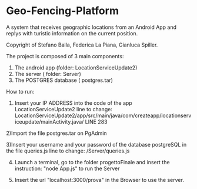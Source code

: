 # Geo-Fencing-Platform
A system that receives geographic locations from an Android App and replys with turistic information on the current position.

Copyright of  Stefano Balla, Federica La Piana, Gianluca Spiller.


The project is composed of 3 main components:
1. The android app (folder: LocationServiceUpdate2)
2. The server ( folder: Server)
3. The POSTGRES database ( postgres.tar)

How to run:

1) Insert your IP ADDRESS into the code of the app LocationServiceUpdate2
   line to change:  LocationServiceUpdate2/app/src/main/java/com/createapp/locationserviceupdate/mainActivity.java/  LINE 283

2)Import the file postgres.tar on PgAdmin

3)Insert your username and your password of the database postgreSQL in the file queries.js
  line to change: /Server/queries.js

4) Launch a terminal, go to the folder progettoFinale and insert the instruction: "node App.js" to run the Server

5) Insert the url "localhost:3000/prova" in the Browser to use the server.

